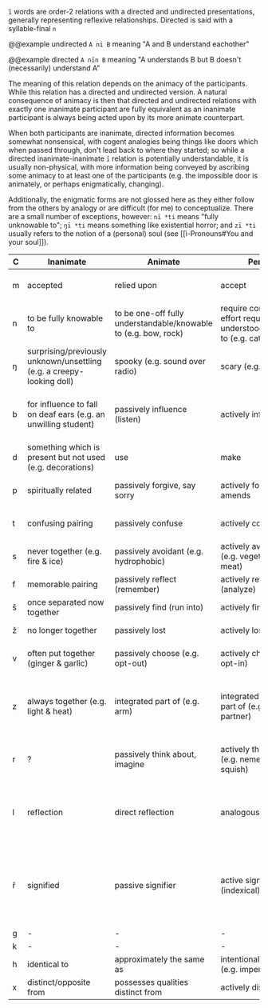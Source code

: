 `ī` words are order-2 relations with a directed and undirected presentations, generally representing reflexive relationships. Directed is said with a syllable-final `n`

@@example undirected
`A nī B` meaning "A and B understand eachother"

@@example directed
`A nīn B` meaning "A understands B but B doesn't (necessarily) understand A"

The meaning of this relation depends on the animacy of the participants. While this relation has a directed and undirected version. A natural consequence of animacy is then that directed and undirected relations with exactly one inanimate participant are fully equivalent as an inanimate participant is always being acted upon by its more animate counterpart.

When both participants are inanimate, directed information becomes somewhat nonsensical, with cogent analogies being things like doors which when passed through, don't lead back to where they started; so while a directed inanimate-inanimate `ī` relation is potentially understandable, it is usually non-physical, with more information being conveyed by ascribing some animacy to at least one of the participants (e.g. the impossible door is animately, or perhaps enigmatically, changing).

Additionally, the enigmatic forms are not glossed here as they either follow from the others by analogy or are difficult (for me) to conceptualize. There are a small number of exceptions, however: `nī *ti` means "fully unknowable to"; `ŋī *ti` means something like existential horror; and `zī *ti` usually refers to the notion of a (personal) soul (see [[ì-Pronouns#You and your soul]]).

| C   | Inanimate                                                             | Animate                                                         | Person                                                                            | Directed                                                                                                                                                                                                   |
| --- | --------------------------------------------------------------------- | --------------------------------------------------------------- | --------------------------------------------------------------------------------- | ---------------------------------------------------------------------------------------------------------------------------------------------------------------------------------------------------------- |
| m   | accepted                                                              | relied upon                                                     | accept                                                                            | that which does not accept back/is wanted to be accepted                                                                                                                                                   |
| n   | to be fully knowable to                                               | to be one-off fully understandable/knowable to (e.g. bow, rock) | require constant effort required to be understood/knowable to (e.g. cats, people) | that which is (attempted to be) understood                                                                                                                                                                 |
| ŋ   | surprising/previously unknown/unsettling (e.g. a creepy-looking doll) | spooky (e.g. sound over radio)                                  | scary (e.g. monster)                                                              | that which is (attempted to be) scared (e.g. the bunny is scared of me but I'm not scared of them)                                                                                                         |
| b   | for influence to fall on deaf ears (e.g. an unwilling student)        | passively influence (listen)                                    | actively influence                                                                | that which is (attempted to be) influenced but doesn't necessarily influence back (e.g. a para-social relationship)                                                                                        |
| d   | something which is present but not used (e.g. decorations)            | use                                                             | make                                                                              | that which is (attempted to be) used/made                                                                                                                                                                  |
| p   | spiritually related                                                   | passively forgive, say sorry                                    | actively forgive, make amends                                                     | that which is (attempted to be) forgiven but does not necessarily forgive in return                                                                                                                        |
| t   | confusing pairing                                                     | passively confuse                                               | actively confuse                                                                  | that which is (attempted to be) confused but is understandable/understood                                                                                                                                  |
| s   | never together (e.g. fire & ice)                                      | passively avoidant (e.g. hydrophobic)                           | actively avoidant (e.g. vegetarians & meat)                                       | that which is (attempted to be) avoided                                                                                                                                                                    |
| f   | memorable pairing                                                     | passively reflect (remember)                                    | actively reflect (analyze)                                                        | that which is (attempted to be) reflected on                                                                                                                                                               |
| š   | once separated now together                                           | passively find (run into)                                       | actively find (search)                                                            | that which is searched for (in progress, failed)                                                                                                                                                           |
| ž   | no longer together                                                    | passively lost                                                  | actively lost                                                                     | that which is (attempted to be) lost (e.g. losing a tail)                                                                                                                                                  |
| v   | often put together (ginger & garlic)                                  | passively choose (e.g. opt-out)                                 | actively choose (e.g. opt-in)                                                     | that which is chosen but doesn't necessarily reciprocate                                                                                                                                                   |
| z   | always together (e.g. light & heat)                                   | integrated part of (e.g. arm)                                   | integrated conscious part of (e.g. gestalt, partner)                              | that which is integrated but does not necessarily incorporate itself into the whole (e.g. a transplanted organ being rejected by the host)                                                                 |
| r   | ?                                                                     | passively think about, imagine                                  | actively think about (e.g. nemesis, squish)                                       | that which is thought about but doesn't necessarily reciprocate (e.g. a one-way squish)                                                                                                                    |
| l   | reflection                                                            | direct reflection                                               | analogous reflection                                                              | that which is analogous but isn't necessarily a good representative (e.g. a square is a rectangle but a rectangle isn't necessarily a square)                                                              |
| ř   | signified                                                             | passive signifier                                               | active signifier (indexical)                                                      | signals the meaning of or one-directional signifying (e.g. the concept of a chair is not the only thing that could be signified by "Alice sat down," although it may be the most reasonable at the moment) |
| g   | -                                                                     | -                                                               | -                                                                                 | -                                                                                                                                                                                                          |
| k   | -                                                                     | -                                                               | -                                                                                 | -                                                                                                                                                                                                          |
| h   | identical to                                                          | approximately the same as                                       | intentionally similar to (e.g. impersonation)                                     | that which is made to be like                                                                                                                                                                              |
| x   | distinct/opposite from                                                | possesses qualities distinct from                               | actively distinct from                                                            | that which is made distinct from                                                                                                                                                                           |